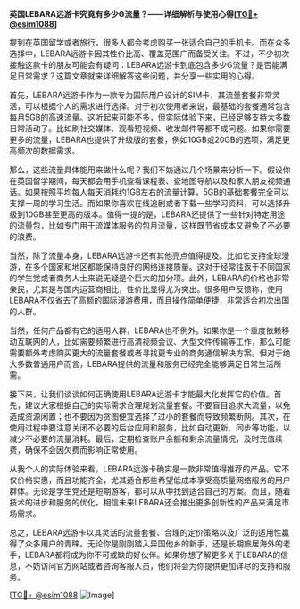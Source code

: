 **英国LEBARA远游卡究竟有多少G流量？——详细解析与使用心得[[TG💪+ @esim1088](https://t.me/s/esim1088)]**

提到在英国留学或者旅行，很多人都会考虑购买一张适合自己的手机卡。而在众多选择中，LEBARA远游卡因其性价比高、覆盖范围广而备受关注。不过，不少初次接触这款卡的朋友可能会有疑问：LEBARA远游卡到底包含多少G流量？是否能满足日常需求？这篇文章就来详细解答这些问题，并分享一些实用的心得。

首先，LEBARA远游卡作为一款专为国际用户设计的SIM卡，其流量套餐非常灵活，可以根据个人的需求进行选择。对于初次使用者来说，最基础的套餐通常包含每月5GB的高速流量。这听起来可能不多，但实际体验下来，已经足够支持大多数日常活动了。比如刷社交媒体、观看短视频、收发邮件等都不成问题。如果你需要更多的流量，LEBARA也提供了升级版的套餐，例如10GB或20GB的选项，满足更高频次的数据需求。

那么，这些流量具体能用来做什么呢？我们不妨通过几个场景来分析一下。假设你在英国留学期间，每天都会用手机查看课程表、查地图导航以及和家人朋友视频通话。如果按照平均每人每天消耗约1GB左右的流量计算，5GB的基础套餐完全可以支撑一周的学习生活。而如果你喜欢在线追剧或者下载一些学习资料，可以选择升级到10GB甚至更高的版本。值得一提的是，LEBARA还提供了一些针对特定用途的流量包，比如专门用于流媒体服务的包月流量，这样既节省成本又避免了不必要的浪费。

当然，除了流量本身，LEBARA远游卡还有其他亮点值得提及。比如它支持全球漫游，在多个国家和地区都能保持良好的网络连接质量。这对于经常往返于不同国家的学生党或者商务人士来说无疑是个巨大的加分项。此外，LEBARA的价格也非常亲民，尤其是与国内运营商相比，性价比显得尤为突出。很多用户反馈称，使用LEBARA不仅省去了高额的国际漫游费用，而且操作简单便捷，非常适合初次出国的人群。

当然，任何产品都有它的适用人群，LEBARA也不例外。如果你是一个重度依赖移动互联网的人，比如需要频繁进行高清视频会议、大型文件传输等工作，那么可能需要额外考虑购买更大的流量套餐或者寻找更专业的商务通信解决方案。但对于绝大多数普通用户而言，LEBARA提供的流量和服务已经完全能够满足日常生活所需。

接下来，让我们谈谈如何正确使用LEBARA远游卡才能最大化发挥它的价值。首先，建议大家根据自己的实际需求合理规划流量套餐。不要盲目追求大流量，以免造成资源闲置；也不要因为贪图便宜选择了过小的套餐而导致频繁断网。其次，在使用过程中要注意关闭不必要的后台应用和服务，比如自动更新、同步等功能，以减少不必要的流量消耗。最后，定期检查账户余额和剩余流量情况，及时充值续费，确保不会因欠费而影响正常使用。

从我个人的实际体验来看，LEBARA远游卡确实是一款非常值得推荐的产品。它不仅价格实惠，而且功能齐全，尤其适合那些希望低成本享受高质量网络服务的用户群体。无论是学生党还是短期游客，都可以从中找到适合自己的方案。而且，随着技术的进步和服务的优化，相信未来LEBARA还会推出更多创新性的产品来满足市场需求。

总之，LEBARA远游卡以其灵活的流量套餐、合理的定价策略以及广泛的适用性赢得了众多用户的青睐。无论你是刚刚踏入异国他乡的新手，还是长期旅居海外的老手，LEBARA都将成为你不可或缺的好伙伴。如果你想了解更多关于LEBARA的信息，不妨访问官方网站或者咨询客服人员，他们将会为你提供更加详尽的支持和服务。

[[TG💪+ @esim1088](https://t.me/s/esim1088) ![Image](https://i.postimg.cc/4NQfJmqS/Snipaste-2025-05-13-00-14-12.png)]